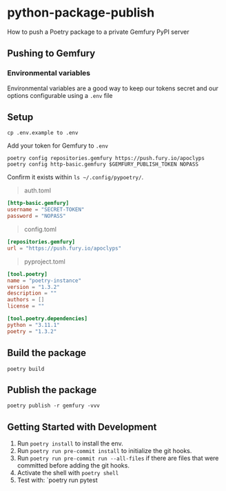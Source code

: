# python-package-publish

How to push a Poetry package to a private Gemfury PyPI server

## Pushing to Gemfury

### Environmental variables

Environmental variables are a good way to keep our tokens secret and our options configurable using a `.env` file

## Setup

```shell
cp .env.example to .env
```

Add your token for Gemfury to `.env`

```shell
poetry config repositories.gemfury https://push.fury.io/apoclyps
poetry config http-basic.gemfury $GEMFURY_PUBLISH_TOKEN NOPASS
```

Confirm it exists within `ls ~/.config/pypoetry/`.

> auth.toml

```toml
[http-basic.gemfury]
username = "SECRET-TOKEN"
password = "NOPASS"
```

> config.toml

```toml
[repositories.gemfury]
url = "https://push.fury.io/apoclyps"

```

> pyproject.toml

```toml
[tool.poetry]
name = "poetry-instance"
version = "1.3.2"
description = ""
authors = []
license = ""

[tool.poetry.dependencies]
python = "3.11.1"
poetry = "1.3.2"

```

## Build the package

```shell
poetry build
```

## Publish the package

```shell
poetry publish -r gemfury -vvv
```

## Getting Started with Development

1. Run `poetry install` to install the env.
2. Run `poetry run pre-commit install` to initialize the git hooks.
3. Run `poetry run pre-commit run --all-files` if there are files that were committed before adding the git hooks.
4. Activate the shell with `poetry shell`
5. Test with: `poetry run pytest
